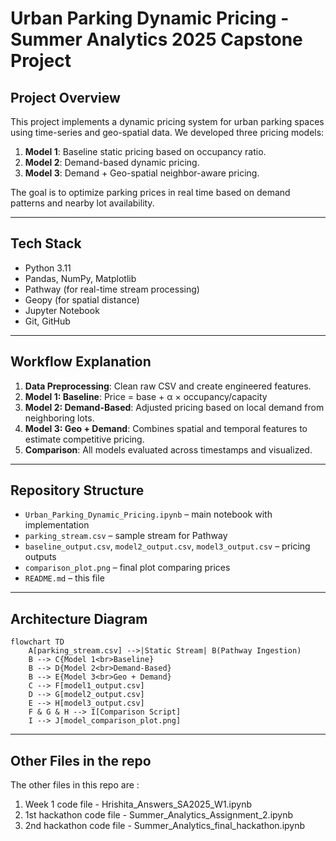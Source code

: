 # Urban Parking Dynamic Pricing - Summer Analytics 2025 Capstone Project

## Project Overview

This project implements a dynamic pricing system for urban parking spaces using time-series and geo-spatial data. We developed three pricing models:
1. **Model 1**: Baseline static pricing based on occupancy ratio.
2. **Model 2**: Demand-based dynamic pricing.
3. **Model 3**: Demand + Geo-spatial neighbor-aware pricing.

The goal is to optimize parking prices in real time based on demand patterns and nearby lot availability.

---

## Tech Stack

- Python 3.11
- Pandas, NumPy, Matplotlib
- Pathway (for real-time stream processing)
- Geopy (for spatial distance)
- Jupyter Notebook
- Git, GitHub

---

## Workflow Explanation
1. **Data Preprocessing**: Clean raw CSV and create engineered features.
2. **Model 1: Baseline**: Price = base + α × occupancy/capacity
3. **Model 2: Demand-Based**: Adjusted pricing based on local demand from neighboring lots.
4. **Model 3: Geo + Demand**: Combines spatial and temporal features to estimate competitive pricing.
5. **Comparison**: All models evaluated across timestamps and visualized.

---

## Repository Structure
- `Urban_Parking_Dynamic_Pricing.ipynb` – main notebook with implementation
- `parking_stream.csv` – sample stream for Pathway
- `baseline_output.csv`, `model2_output.csv`, `model3_output.csv` – pricing outputs
- `comparison_plot.png` – final plot comparing prices
- `README.md` – this file

---

## Architecture Diagram

```mermaid
flowchart TD
    A[parking_stream.csv] -->|Static Stream| B(Pathway Ingestion)
    B --> C{Model 1<br>Baseline}
    B --> D{Model 2<br>Demand-Based}
    B --> E{Model 3<br>Geo + Demand}
    C --> F[model1_output.csv]
    D --> G[model2_output.csv]
    E --> H[model3_output.csv]
    F & G & H --> I[Comparison Script]
    I --> J[model_comparison_plot.png]
```
---

## Other Files in the repo
The other files in this repo are : 
1. Week 1 code file - Hrishita_Answers_SA2025_W1.ipynb
2. 1st hackathon code file - Summer_Analytics_Assignment_2.ipynb
3. 2nd hackathon code file - Summer_Analytics_final_hackathon.ipynb

